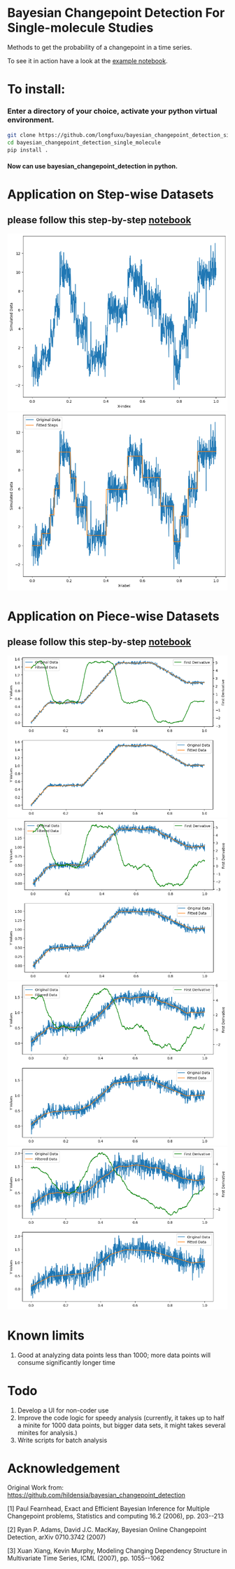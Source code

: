 

Bayesian Changepoint Detection For Single-molecule Studies
==============================

Methods to get the probability of a changepoint in a time series. 
    
To see it in action have a look at the [example notebook](Examples).


# To install:

### Enter a directory of your choice, activate your python virtual environment.

```bash
git clone https://github.com/longfuxu/bayesian_changepoint_detection_single_molecule.git
cd bayesian_changepoint_detection_single_molecule
pip install .
```
#### Now can use bayesian_changepoint_detection in python.

# Application on Step-wise Datasets
## please follow this step-by-step [notebook](Examples/example_stepwise_CPdetection.ipynb)
![Simulated Step-wise Datasets](Docs/images/image_1.png)
![Fitted Step-wise Datasets](Docs/images/image_2.png)

# Application on Piece-wise Datasets
## please follow this step-by-step [notebook](Examples/example_piecewise_CPdetection.ipynb)
![Noise level = 0.02](Docs/images/image_3.png)
![Noise level = 0.05](Docs/images/image_4.png)
![Noise level = 0.1](Docs/images/image_5.png)
![Noise level = 0.2](Docs/images/image_6.png)

# Known limits
1. Good at analyzing data points less than 1000; more data points will consume significantly longer time


# Todo
1. Develop a UI for non-coder use
2. Improve the code logic for speedy analysis (currently, it takes up to half a minite for 1000 data points, but bigger data sets, it might takes several minites for analysis.)
3. Write scripts for batch analysis

# Acknowledgement
Original Work from:  https://github.com/hildensia/bayesian_changepoint_detection

[1] Paul Fearnhead, Exact and Efficient Bayesian Inference for Multiple                                    
    Changepoint problems, Statistics and computing 16.2 (2006), pp. 203--213                               
                                   
[2] Ryan P. Adams, David J.C. MacKay, Bayesian Online Changepoint Detection,                            arXiv 0710.3742 (2007)                                                                              

[3] Xuan Xiang, Kevin Murphy, Modeling Changing Dependency Structure in                                    
    Multivariate Time Series, ICML (2007), pp. 1055--1062

